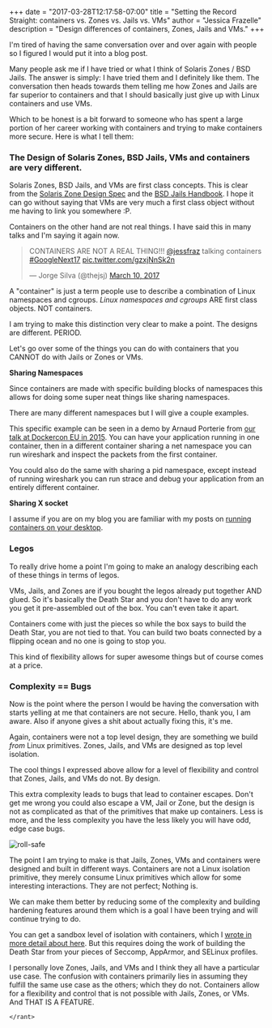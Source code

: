 +++
date = "2017-03-28T12:17:58-07:00"
title = "Setting the Record Straight: containers vs. Zones vs. Jails vs. VMs"
author = "Jessica Frazelle"
description = "Design differences of containers, Zones, Jails and VMs."
+++

I'm tired of having the same conversation over and over again with people so
I figured I would put it into a blog post.

Many people ask me if I have tried or what I think of Solaris Zones / BSD Jails. The
answer is simply: I have tried them and I definitely like them. The conversation
then heads towards them telling me how Zones and Jails are far superior to
containers and that I should basically just give up with Linux containers and use VMs.

Which to be honest is a bit forward to someone who has spent a large portion of
her career working with containers and trying to make containers more secure.
Here is what I tell them:

### The Design of Solaris Zones, BSD Jails, VMs and containers are very different.

Solaris Zones, BSD Jails, and VMs are first class concepts. This is clear from
the [Solaris Zone Design Spec](https://us-east.manta.joyent.com/jmc/public/opensolaris/ARChive/PSARC/2002/174/zones-design.spec.opensolaris.pdf) and the [BSD Jails Handbook](https://www.freebsd.org/doc/handbook/jails.html).
I hope it can go without saying that VMs are very much a first class object
without me having to link you somewhere :P.

Containers on the other hand are not real things. I have said this in many
talks and I'm saying it again now.


<blockquote class="twitter-tweet" data-lang="en"><p lang="en" dir="ltr">CONTAINERS ARE NOT A REAL THING!!! <a href="https://twitter.com/jessfraz">@jessfraz</a> talking containers <a href="https://twitter.com/hashtag/GoogleNext17?src=hash">#GoogleNext17</a> <a href="https://t.co/gzxjNnSk2n">pic.twitter.com/gzxjNnSk2n</a></p>&mdash; Jorge Silva (@thejsj) <a href="https://twitter.com/thejsj/status/840295431779172352">March 10, 2017</a></blockquote>
<script async src="//platform.twitter.com/widgets.js" charset="utf-8"></script>


A "container" is just a term people use to describe a combination of Linux
namespaces and cgroups. _Linux namespaces and cgroups_ ARE first class objects.
NOT containers.

I am trying to make this distinction very clear to make a point. The designs
are different. PERIOD.

Let's go over some of the things you can do with containers that you CANNOT do
with Jails or Zones or VMs.

**Sharing Namespaces**

Since containers are made with specific building blocks of namespaces this
allows for doing some super neat things like sharing namespaces.

There are many different namespaces but I will give a couple examples.

This specific example can be seen in a demo by Arnaud Porterie from [our talk at
Dockercon EU in 2015](https://www.youtube.com/watch?v=I7i4SY-iRkA). You can
have your application running in one container, then in a different
container sharing a net namespace you can run wireshark and inspect the packets
from the first container.

You could also do the same with sharing a pid namespace, except instead of
running wireshark you can run strace and debug your application from an
entirely different container.

**Sharing X socket**

I assume if you are on my blog you are familiar with my posts on [running
containers on your desktop](https://blog.jessfraz.com/post/docker-containers-on-the-desktop/).

### Legos

To really drive home a point I'm going to make an analogy describing each of
these things in terms of legos.

VMs, Jails, and Zones are if you bought the legos already put together AND
glued. So it's basically the Death Star and you
don't have to do any work you get it pre-assembled out of the box. You can't even take it apart.

Containers come with just the pieces so while the box says to build the Death
Star, you are not tied to that. You can build two boats connected by a flipping
ocean and no one is going to stop you.

This kind of flexibility allows for super awesome things but of course comes at
a price.

### Complexity == Bugs

Now is the point where the person I would be having the conversation with starts
yelling at me that containers are not secure. Hello, thank you, I am aware.
Also if anyone gives a shit about actually fixing this, it's me.

Again, containers were not a top level design, they are something we build
_from_ Linux primitives. Zones, Jails, and VMs are designed as top level
isolation.

The cool things I expressed above allow for a level of flexibility and control that Zones,
Jails, and VMs do not. By design.

This extra complexity leads to bugs that lead to container escapes. Don't get
me wrong you could also escape a VM, Jail or Zone, but the design is not as
complicated as that of the primitives that make up containers.
Less is more, and the less complexity you have the less likely you will have odd,
edge case bugs.

![roll-safe](/img/roll-safe.jpg)

The point I am trying to make is that Jails, Zones, VMs and containers were
designed and built in different ways. Containers are not a Linux isolation primitive, they
merely consume Linux primitives which allow for some interesting interactions.
They are not perfect; Nothing is.

We can make them better by reducing some of the complexity and building
hardening features around them which is a goal I have been trying and will
continue trying to do.

You can get a sandbox level of isolation with containers, which I [wrote in
more detail about here](https://blog.jessfraz.com/post/getting-towards-real-sandbox-containers/).
But this requires doing the work of building the Death Star from your pieces of
Seccomp, AppArmor, and SELinux profiles.

I personally love Zones, Jails, and VMs and I think they all have a particular
use case. The confusion with containers primarily lies in assuming they fulfill
the same use case as the others; which they do not. Containers allow for a flexibility
and control that is not possible with Jails, Zones, or VMs. And THAT IS A FEATURE.

`</rant>`


